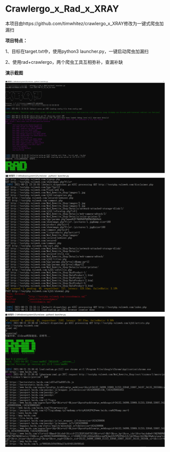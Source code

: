 # Crawlergo_x_Rad_x_XRAY


本项目由https://github.com/timwhitez/crawlergo_x_XRAY修改为一键式爬虫加漏扫




**项目特点：**

  1、目标在target.txt中，使用python3 launcher.py，一键启动爬虫加漏扫
  
  2、使用rad+crawlergo，两个爬虫工具互相弥补，查漏补缺
  
  
  
  
**演示截图**

 ![](https://github.com/mrknow001/Crawlergo_x_Rad_x_XRAY/blob/main/images/1.png)  
 ![](https://github.com/mrknow001/Crawlergo_x_Rad_x_XRAY/blob/main/images/2.png)  
 ![](https://github.com/mrknow001/Crawlergo_x_Rad_x_XRAY/blob/main/images/3.png)  
